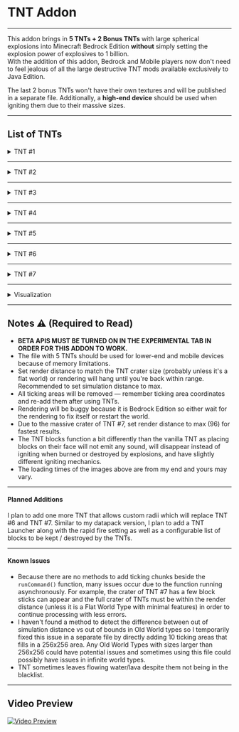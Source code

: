 # **TNT Addon**

---

This addon brings in **5 TNTs + 2 Bonus TNTs** with large spherical explosions into Minecraft Bedrock Edition **without** simply setting the explosion power of explosives to 1 billion.  
With the addition of this addon, Bedrock and Mobile players now don't need to feel jealous of all the large destructive TNT mods available exclusively to Java Edition.  

The last 2 bonus TNTs won't have their own textures and will be published in a separate file. Additionally, a **high-end device** should be used when igniting them due to their massive sizes.

---

## **List of TNTs**

<details>
<summary>TNT #1</summary>

**Radius:** 20  
**Render Time:** 0 seconds  

![TNT #1](https://media.forgecdn.net/attachments/1289/520/tnt-1.jpg)

</details>

---

<details>
<summary>TNT #2</summary>

**Radius:** 40  
**Render Time:** 1 second  

![TNT #2](https://media.forgecdn.net/attachments/1289/521/tnt-2.jpg)

</details>

---

<details>
<summary>TNT #3</summary>

**Radius:** 80  
**Render Time:** 3 seconds  

![TNT #3](https://media.forgecdn.net/attachments/1289/522/tnt-3.jpg)

</details>

---

<details>
<summary>TNT #4</summary>

**Radius:** 160  
**Render Time:** 14 seconds  

![TNT #4](https://media.forgecdn.net/attachments/1289/523/tnt-4.jpg)

</details>

---

<details>
<summary>TNT #5</summary>

**Radius:** 320  
**Render Time:** 1 minute 23 seconds  

![TNT #5](https://media.forgecdn.net/attachments/1289/524/tnt-5.jpg)

</details>

---

<details>
<summary>TNT #6</summary>

**Radius:** 640  
**Render Time:** 6 minutes 22 seconds  

![TNT #6](https://media.forgecdn.net/attachments/1289/525/tnt-6.jpg)

</details>

---

<details>
<summary>TNT #7</summary>

**Radius:** 1280  
**Render Time:** 27 minutes 10 seconds  

![TNT #7](https://media.forgecdn.net/attachments/1289/526/tnt-7.jpg)

</details>

---

<details>
<summary>Visualization</summary>

Sizes of all TNT Craters in comparison.

![Visualization](https://media.forgecdn.net/attachments/1289/594/tnt-craters-visualization.png)

</details>

---

## **Notes** :warning: **(Required to Read)**

- **BETA APIS MUST BE TURNED ON IN THE EXPERIMENTAL TAB IN ORDER FOR THIS ADDON TO WORK.**
- The file with 5 TNTs should be used for lower-end and mobile devices because of memory limitations.
- Set render distance to match the TNT crater size (probably unless it's a flat world) or rendering will hang until you're back within range. Recommended to set simulation distance to max.
- All ticking areas will be removed — remember ticking area coordinates and re-add them after using TNTs.
- Rendering will be buggy because it is Bedrock Edition so either wait for the rendering to fix itself or restart the world.
- Due to the massive crater of TNT #7, set render distance to max (96) for fastest results.
- The TNT blocks function a bit differently than the vanilla TNT as placing blocks on their face will not emit any sound, will disappear instead of igniting when burned or destroyed by explosions, and have slightly different igniting mechanics.
- The loading times of the images above are from my end and yours may vary.

---

#### **Planned Additions**
I plan to add one more TNT that allows custom radii which will replace TNT #6 and TNT #7. Similar to my datapack version, I plan to add a TNT Launcher along with the rapid fire setting as well as a configurable list of blocks to be kept / destroyed by the TNTs.

---

#### **Known Issues**
- Because there are no methods to add ticking chunks beside the `runCommand()` function, many issues occur due to the function running asynchronously. For example, the crater of TNT #7 has a few block sticks can appear and the full crater of TNTs must be within the render distance (unless it is a Flat World Type with minimal features) in order to continue processing with less errors.
- I haven't found a method to detect the difference between out of simulation distance vs out of bounds in Old World types so I temporarily fixed this issue in a separate file by directly adding 10 ticking areas that fills in a 256x256 area. Any Old World Types with sizes larger than 256x256 could have potential issues and sometimes using this file could possibly have issues in infinite world types.
- TNT sometimes leaves flowing water/lava despite them not being in the blacklist.

---

## **Video Preview**
[![Video Preview](https://img.youtube.com/vi/R-OVxP7oklY/0.jpg)](https://www.youtube.com/watch?v=R-OVxP7oklY)
